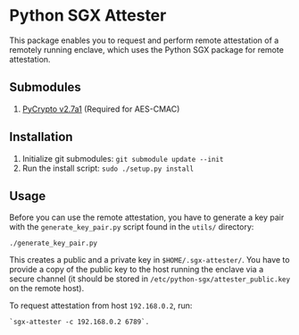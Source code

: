 # Python SGX Attester

This package enables you to request and perform remote attestation of a remotely running enclave, which uses the Python SGX package for remote attestation.


## Submodules

1. [PyCrypto v2.7a1](https://github.com/dlitz/pycrypto) (Required for AES-CMAC)


## Installation

1. Initialize git submodules: `git submodule update --init`
2. Run the install script: `sudo ./setup.py install`


## Usage
Before you can use the remote attestation, you have to generate a key pair with the `generate_key_pair.py` script found in the `utils/` directory:

    ./generate_key_pair.py

This creates a public and a private key in `$HOME/.sgx-attester/`. You have to provide a copy of the public key to the host running the enclave via a secure channel (it should be stored in `/etc/python-sgx/attester_public.key` on the remote host).

To request attestation from host `192.168.0.2`, run:

    `sgx-attester -c 192.168.0.2 6789`.
